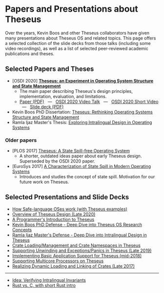 # Papers and Presentations about Theseus
Over the years, Kevin Boos and other Theseus collaborators have given many presentations about Theseus OS and related topics.
This page offers a selected collection of the slide decks from those talks (including some video recordings), as well as a list of selected peer-reviewed academic publications and theses.


## Selected Papers and Theses

* \[OSDI 2020\] **[Theseus: an Experiment in Operating System Structure and State Management](https://www.usenix.org/conference/osdi20/presentation/boos)**
    * The main paper describing Theseus's design principles, implementation, evaluation, and limitations.
    * [Paper (PDF)](https://www.usenix.org/system/files/osdi20-boos.pdf) &nbsp; — &nbsp; 
      [OSDI 2020 Video Talk](https://www.youtube.com/watch?v=i1pLDZKtlBI) &nbsp; — &nbsp; 
      [OSDI 2020 Short Video](https://www.youtube.com/watch?v=T0Du5vps9aU) &nbsp; — &nbsp; 
      [Slide deck (PDF)](https://www.usenix.org/sites/default/files/conference/protected-files/osdi20_slides_boos.pdf)
* Kevin Boos PhD Dissertation: [Theseus: Rethinking Operating Systems Structure and State Management](https://scholarship.rice.edu/handle/1911/109201)
* Ramla Ijaz Master's Thesis: [Exploring Intralingual Design in Operating Systems](https://scholarship.rice.edu/handle/1911/109609)


### Older papers
* \[PLOS 2017\] [Theseus: A State Spill-free Operating System]()
    * A shorter, outdated ideas paper about early Theseus design. Superseded by the OSDI 2020 paper. 
* \[EuroSys 2017\] [A Characterization of State Spill in Modern Operating Systems](https://dl.acm.org/doi/10.1145/3064176.3064205)
    * Introduces and studies the concept of state spill. Motivation for our future work on Theseus.


## Selected Presentations and Slide Decks

* [How Safe-language OSes work (with Theseus examples)](https://docs.google.com/presentation/d/e/2PACX-1vSa0gp8sbq8S9MB4V-FYjs6xJGIPm0fsZSVdtZ9U2bQWRX9gngwztXTIJiRwxtAosLWPk0v60abDMTU/pub?start=false&loop=false)
* [Overview of Theseus Design (Late 2020)](https://docs.google.com/presentation/d/e/2PACX-1vR96Oh5iiV2XTPv5KfjGykxoqqo1auGfvxahkMXxQImZsO5B9sXl5h1BEmIzBbb8Pj8lr_NDx4WUr-y/pub?start=false&loop=false)
* [A Programmer's Introduction to Theseus](https://docs.google.com/presentation/d/e/2PACX-1vQuDoQq0mKf2r4m3xMeZ4LVao2Ngh6HPHWCdJASW9uasaRSbWaRvHc2LoZD2bTpIOHUkKeN6VjP8KJG/pub?start=false&loop=false)
* [Kevin Boos PhD Defense - Deep Dive into Theseus OS Research Concepts](https://docs.google.com/presentation/d/e/2PACX-1vTq5L-t1F8tSmIRiUaFLtcGSY6Bm8CSh7p4j8GuTqrUOu3OzUckXAW-TWiYCueAndunVpBgB51Hoamh/pub?start=false&loop=false)
* [Ramla Ijaz Master's Defense -  Deep Dive into Intralingual Design in Theseus](https://docs.google.com/presentation/d/e/2PACX-1vR5zQMf3AQYMITczojVizQBd1JHtuKChIEVBoBPtnXu59EgFpCZKb1oxbMbO2oSxBm_5pC3foK3V-rK/pub?start=false&loop=false)
* [Crate Loading/Management and Crate Namespaces in Theseus](https://docs.google.com/presentation/d/e/2PACX-1vSo0D-hnRljdp7DT19kyTv09RbE-4mnQKqe85ljoK9DeHIS8mCMpThQwcsEaAe6X9g0QGqGI0IahHwK/pub?start=false&loop=false)
* [Supporting Unwinding and Exceptions/Panics in Theseus (Late 2019)](https://docs.google.com/presentation/d/e/2PACX-1vSm-ybVzbGBeorvTeNfxzfKLV61CrYJgNk9K1seRESrthr9L7i5suPtpKfHBdqelJiN1X2LToGtr18T/pub?start=false&loop=false)
* [Implementing Basic Application Support for Theseus (mid-2018)](https://docs.google.com/presentation/d/e/2PACX-1vQEvnxBUM9PJgYYvxh0vj894rqnkeZBgH45-FijHMrXB-IgPIysbkiQTbn7LxHnkqDIGGrY_H9o42c9/pub?start=false&loop=false)
* [Supporting Multicore Processors on Theseus](https://docs.google.com/presentation/d/e/2PACX-1vRBCZsC9QzZHX8rSSSVsLBJ9AcxvddRmeNZlkbzCkOnIfrOVxqnvkHlrTIZ_CAn_MOUGmxkaPVijkJP/pub?start=false&loop=false)
* [Realizing Dynamic Loading and Linking of Crates (Late 2017)](https://docs.google.com/presentation/d/e/2PACX-1vSsuHSIU0Iq66FgbNldaDDRlvez4dOhz6fFvJXF5O885uxpUtbcbr7EpX2rxqDguVlGQziE6gMLwiDM/pub?start=false&loop=false)

----

* [Idea: Verifying Intralingual Invariants](https://docs.google.com/presentation/d/e/2PACX-1vRUvgprQ69r1JYypkswcWVrv_18BidWKrKgKVn4wiMmAHJUDz4Dhx7qv7Dozw2ljU9sllKqsRIHJNlJ/pub?start=false&loop=false)
* [Rust vs. C, with short Rust intro](https://docs.google.com/presentation/d/e/2PACX-1vQYomAnfTNucuCqYgNkPaxpIdrhPxil9Qzle_6-xd7TYfdEBlgML0B3vztdNC2odwc25dLzW3XsithZ/pub?start=false&loop=false)